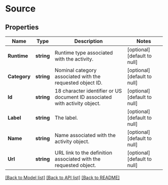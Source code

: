 # Source

## Properties
Name | Type | Description | Notes
------------ | ------------- | ------------- | -------------
**Runtime** | **string** | Runtime type associated with the activity. | [optional] [default to null]
**Category** | **string** | Nominal category associated with the requested object ID. | [optional] [default to null]
**Id** | **string** | 18 character identifier or US document ID associated with activity object. | [optional] [default to null]
**Label** | **string** | The label. | [optional] [default to null]
**Name** | **string** | Name associated with the activity object. | [optional] [default to null]
**Url** | **string** | URL link to the definition associated with the requested object. | [optional] [default to null]

[[Back to Model list]](../README.md#documentation-for-models) [[Back to API list]](../README.md#documentation-for-api-endpoints) [[Back to README]](../README.md)


